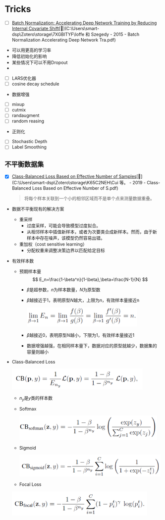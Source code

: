 # Tricks

- [ ] [Batch Normalization: Accelerating Deep Network Training by Reducing Internal Covariate Shift](https://proceedings.mlr.press/v37/ioffe15.html)[:page_facing_up:](C:\Users\smart-dsp\Zotero\storage\7XGBITYF\Ioffe 和 Szegedy - 2015 - Batch Normalization Accelerating Deep Network Tra.pdf)
- 可以用更高的学习率
- 降低初始化的影响
- 某些情况下可以不用Dropout
- 
- [ ] LARS优化器
- [ ] cosine decay schedule
- 数据增强
- [ ] mixup
- [ ] cutmix
- [ ] randaugment
- [ ] random reasing
- 正则化
- [ ] Stochastic Depth
- [ ] Label Smoothing

## 不平衡数据集

- [x] [Class-Balanced Loss Based on Effective Number of Samples](https://openaccess.thecvf.com/content_CVPR_2019/html/Cui_Class-Balanced_Loss_Based_on_Effective_Number_of_Samples_CVPR_2019_paper.html)[:page_facing_up:](C:\Users\smart-dsp\Zotero\storage\K65C2NEH\Cui 等。 - 2019 - Class-Balanced Loss Based on Effective Number of S.pdf)

  > 将每个样本关联到一个小的相邻区域而不是单个点来测量数据重叠。

- 数据不平衡现有的解决方案

  - 重采样
    - 过度采样，可能会导致模型过度拟合。
    - 从相邻样本中插值新样本，或者为次要类合成新样本。然而，由于新样本中存在噪声，该模型仍然容易出错。
  - 重加权（cost sensitive learning）
    - 分配权重来调整决策边界以匹配给定目标

- 有效样本数

  - 预期样本量
    $$
    E_n=\frac{1-\beta^n}{1-\beta},\beta=\frac{N-1}{N}
    $$

    - $\beta$是超参数，$n$为样本数量，$N$为原型数

    - $\beta$越接近于1，表明原型$N$越大，上限为$n$，有效样本量接近n

      <img src="Tricks.assets/image-20220323132443412.png" alt="image-20220323132443412" style="zoom:80%;" />

    - $\beta$越接近0，表明原型$N$越小，下限为1，有效样本量接近1

    - 数据增强越强，在相同样本量下，数据对应的原型就越少，数据集的容量则越小

- Class-Balanced Loss

  <img src="Tricks.assets/image-20220323135751874.png" alt="image-20220323135751874" style="zoom:80%;" />

  - $n_y$是$y$类的样本数

  - Softmax

    <img src="Tricks.assets/image-20220323140008414.png" alt="image-20220323140008414" style="zoom:80%;" />

  - Sigmoid

    <img src="Tricks.assets/image-20220323140110175.png" alt="image-20220323140110175" style="zoom:80%;" />

  - Focal Loss

  <img src="Tricks.assets/image-20220323140146721.png" alt="image-20220323140146721" style="zoom:80%;" />

